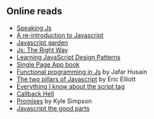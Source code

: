 ## Online reads

* [Speaking Js](http://speakingjs.com/es5/index.html)
* [A re-introduction to Javascript](https://developer.mozilla.org/en-US/docs/Web/JavaScript/A_re-introduction_to_JavaScript)
* [Javascript garden](http://bonsaiden.github.io/JavaScript-Garden/)
* [Js: The Right Way](http://jstherightway.org/#reading)
* [Learning JavaScript Design Patterns](https://addyosmani.com/resources/essentialjsdesignpatterns/book/)
* [Single Page App book](http://singlepageappbook.com/index.html)
* [Functional programming in Js](http://reactivex.io/learnrx/) by Jafar Husain
* [The two pillars of Javascript](https://medium.com/javascript-scene/the-two-pillars-of-javascript-ee6f3281e7f3#.aux4p1r0s) by Eric Elliott
* [Everything I know about the script tag](https://eager.io/blog/everything-I-know-about-the-script-tag/)
* [Callback Hell](http://callbackhell.com/)
* [Promises](https://blog.getify.com/promises-part-1/) by Kyle Simpson
* [Javascript the good parts](http://bdcampbell.net/javascript/book/javascript_the_good_parts.pdf)

